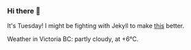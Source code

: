 ### Hi there :wave:

It's Tuesday! I might be fighting with Jekyll to make [this](https://swissclubtoronto.ca) better.

Weather in Victoria BC: partly cloudy, at +6°C.
